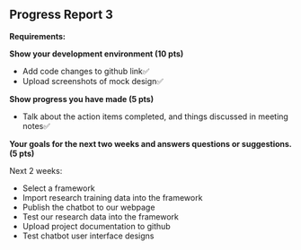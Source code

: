 ## **Progress Report 3**

**Requirements:**

**Show your development environment (10 pts)**

- Add code changes to github link✅
- Upload screenshots of mock design✅

**Show progress you have made (5 pts)**

- Talk about the action items completed, and things discussed in meeting notes✅

**Your goals for the next two weeks and answers questions or suggestions. (5 pts)**

Next 2 weeks:

- Select a framework
- Import research training data into the framework
- Publish the chatbot to our webpage
- Test our research data into the framework
- Upload project documentation to github
- Test chatbot user interface designs
